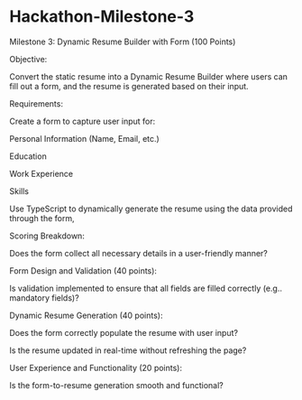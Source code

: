 # Hackathon-Milestone-3
Milestone 3: Dynamic Resume Builder with Form (100 Points)

Objective:

Convert the static resume into a Dynamic Resume Builder where users can fill out a form, and the resume is generated based on their input.

Requirements:

Create a form to capture user input for:

Personal Information (Name, Email, etc.)

Education

Work Experience

Skills

Use TypeScript to dynamically generate the resume using the data provided through the form,

Scoring Breakdown:

Does the form collect all necessary details in a user-friendly manner?

Form Design and Validation (40 points):

Is validation implemented to ensure that all fields are filled correctly (e.g.. mandatory fields)?

Dynamic Resume Generation (40 points):

Does the form correctly populate the resume with user input?

Is the resume updated in real-time without refreshing the page?

User Experience and Functionality (20 points):

Is the form-to-resume generation smooth and functional?
